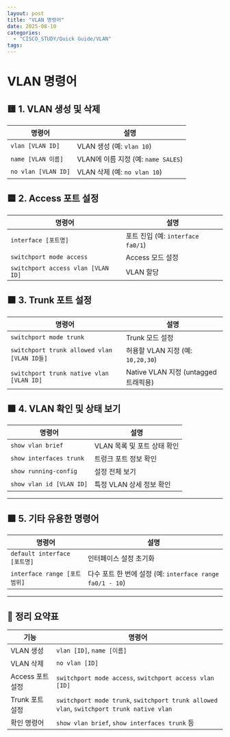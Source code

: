 ```yaml
---
layout: post
title: "VLAN 명령어"
date: 2025-08-10
categories:
  - "CISCO_STUDY/Quick Guide/VLAN"
tags:
---
```



# VLAN 명령어

## 🟨 1. VLAN 생성 및 삭제

| 명령어 | 설명 |
| --- | --- |
| `vlan [VLAN ID]` | VLAN 생성 (예: `vlan 10`) |
| `name [VLAN 이름]` | VLAN에 이름 지정 (예: `name SALES`) |
| `no vlan [VLAN ID]` | VLAN 삭제 (예: `no vlan 10`) |

## 🟦 2. Access 포트 설정

| 명령어 | 설명 |
| --- | --- |
| `interface [포트명]` | 포트 진입 (예: `interface fa0/1`) |
| `switchport mode access` | Access 모드 설정 |
| `switchport access vlan [VLAN ID]` | VLAN 할당 |

## 🟧 3. Trunk 포트 설정

| 명령어 | 설명 |
| --- | --- |
| `switchport mode trunk` | Trunk 모드 설정 |
| `switchport trunk allowed vlan [VLAN ID들]` | 허용할 VLAN 지정 (예: `10,20,30`) |
| `switchport trunk native vlan [VLAN ID]` | Native VLAN 지정 (untagged 트래픽용) |

## 🟩 4. VLAN 확인 및 상태 보기

| 명령어 | 설명 |
| --- | --- |
| `show vlan brief` | VLAN 목록 및 포트 상태 확인 |
| `show interfaces trunk` | 트렁크 포트 정보 확인 |
| `show running-config` | 설정 전체 보기 |
| `show vlan id [VLAN ID]` | 특정 VLAN 상세 정보 확인 |

---

## 🟪 5. 기타 유용한 명령어

| 명령어 | 설명 |
| --- | --- |
| `default interface [포트명]` | 인터페이스 설정 초기화 |
| `interface range [포트범위]` | 다수 포트 한 번에 설정 (예: `interface range fa0/1 - 10`) |

---

## 🧠 정리 요약표

| 기능 | 명령어 |
| --- | --- |
| VLAN 생성 | `vlan [ID]`, `name [이름]` |
| VLAN 삭제 | `no vlan [ID]` |
| Access 포트 설정 | `switchport mode access`, `switchport access vlan [ID]` |
| Trunk 포트 설정 | `switchport mode trunk`, `switchport trunk allowed vlan`, `switchport trunk native vlan` |
| 확인 명령어 | `show vlan brief`, `show interfaces trunk` 등 |